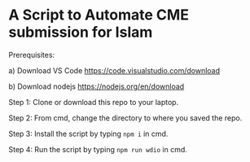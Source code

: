 # A Script to Automate CME submission for Islam

Prerequisites:

a) Download VS Code https://code.visualstudio.com/download

b) Download nodejs https://nodejs.org/en/download

Step 1: Clone or download this repo to your laptop.

Step 2: From cmd, change the directory to where you saved the repo.

Step 3: Install the script by typing `npm i` in cmd.

Step 4: Run the script by typing `npm run wdio` in cmd.
